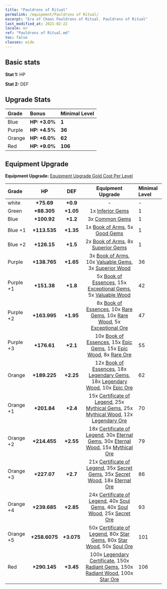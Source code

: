 ```yaml
---
title: "Pauldrons of Ritual"
permalink: /equipment/Pauldrons of Ritual/
excerpt: "Era of Chaos Pauldrons of Ritual. Pauldrons of Ritual"
last_modified_at: 2021-02-22
locale: en
ref: "Pauldrons of Ritual.md"
toc: false
classes: wide
---
```


## Basic stats
 **Stat 1:** HP

 **Stat 2:** DEF

## Upgrade Stats

  |     Grade    |   Bonus | Minimal Level | 
  |:-------------|:--------|:--------------| 
  | Blue | **HP: +3.0%** | **1** | 
  | Purple | **HP: +4.5%** | **36** | 
  | Orange | **HP: +6.0%** | **62** | 
  | Red | **HP: +9.0%** | **106** | 


## Equipment Upgrade
 **Equipment Upgrade:** [Equipment Upgrade Gold Cost Per Level](/equipment/EquipmentUpgradeCostPerLevel/) 

  |          Grade      | HP | DEF | Equipment Upgrade | Minimal Level |
  |:--------------------|:---------:|:---------:|:----------------:|:--------------|
  | white | **+75.69** | **+0.9** | - | - |
  | Green | **+88.305** | **+1.05** | 1x [Inferior Gems](/Items/mat_54/) | 1 |
  | Blue | **+100.92** | **+1.2** | 3x [Common Gems](/Items/mat_69/) | 1 |
  | Blue +1 | **+113.535** | **+1.35** | 1x [Book of Arms](/Items/mat_32/), 5x [Good Gems](/Items/mat_4/) | 1 |
  | Blue +2 | **+126.15** | **+1.5** | 2x [Book of Arms](/Items/mat_71/), 8x [Superior Gems](/Items/mat_41/) | 1 |
  | Purple | **+138.765** | **+1.65** | 3x [Book of Arms](/Items/mat_6/), 10x [Valuable Gems](/Items/mat_80/), 3x [Superior Wood](/Items/mat_28/) | 36 |
  | Purple +1 | **+151.38** | **+1.8** | 5x [Book of Essences](/Items/mat_44/), 15x [Exceptional Gems](/Items/mat_17/), 5x [Valuable Wood](/Items/mat_43/) | 42 |
  | Purple +2 | **+163.995** | **+1.95** | 8x [Book of Essences](/Items/mat_84/), 10x [Rare Gems](/Items/mat_59/), 10x [Rare Wood](/Items/mat_14/), 5x [Exceptional Ore](/Items/mat_67/) | 47 |
  | Purple +3 | **+176.61** | **+2.1** | 10x [Book of Essences](/Items/mat_20/), 15x [Epic Gems](/Items/mat_94/), 15x [Epic Wood](/Items/mat_57/), 8x [Rare Ore](/Items/mat_2/) | 55 |
  | Orange | **+189.225** | **+2.25** | 12x [Book of Essences](/Items/mat_60/), 18x [Legendary Gems](/Items/mat_31/), 18x [Legendary Wood](/Items/mat_93/), 10x [Epic Ore](/Items/mat_42/) | 62 |
  | Orange +1 | **+201.84** | **+2.4** | 15x [Certificate of Legend](/Items/mat_96/), 25x [Mythical Gems](/Items/mat_74/), 25x [Mythical Wood](/Items/mat_9/), 12x [Legendary Ore](/Items/mat_81/) | 70 |
  | Orange +2 | **+214.455** | **+2.55** | 18x [Certificate of Legend](/Items/mat_25/), 30x [Eternal Gems](/Items/mat_86/), 30x [Eternal Wood](/Items/mat_75/), 15x [Mythical Ore](/Items/mat_23/) | 79 |
  | Orange +3 | **+227.07** | **+2.7** | 21x [Certificate of Legend](/Items/mat_38/), 35x [Secret Gems](/Items/mat_47/), 35x [Secret Wood](/Items/mat_87/), 18x [Eternal Ore](/Items/mat_36/) | 86 |
  | Orange +4 | **+239.685** | **+2.85** | 24x [Certificate of Legend](/Items/mat_100/), 40x [Soul Gems](/Items/mat_77/), 40x [Soul Wood](/Items/mat_49/), 25x [Secret Ore](/Items/mat_99/) | 93 |
  | Orange +5 | **+258.6075** | **+3.075** | 50x [Certificate of Legend](/Items/mat_11/), 80x [Star Gems](/Items/mat_89/), 80x [Star Wood](/Items/mat_63/), 50x [Soul Ore](/Items/mat_8/) | 101 |
  | Red | **+290.145** | **+3.45** | 100x [Legendary Certificate](/Items/mat_76/), 150x [Radiant Gems](/Items/mat_52/), 150x [Radiant Wood](/Items/mat_21/), 100x [Star Ore](/Items/mat_72/) | 106 |

